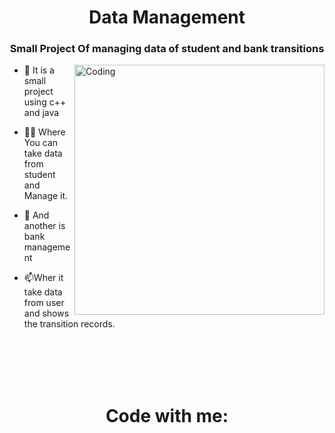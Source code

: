 
<h1 align="center"> Data Management</h1>
<h3 align="center">Small Project Of managing data of student and bank transitions</h3>

<image align="right" alt="Coding" width="400" src="https://bsscommerce.com/blog/wp-content/uploads/2020/08/recheck-customer-data-management.gif">
  
- 🌱 It is a small project using c++ and java

- 👨‍💻 Where You can take data from student and Manage it.

- 💬 And another is bank management 

- 📫Wher it take data from user and shows the transition records.
  
  <br> <br> <br>  <br>

<h1 align="center">Code with me:</h1>
